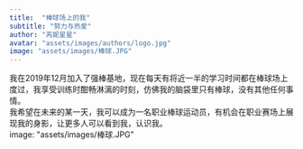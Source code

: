 ```yaml
---
title:  "棒球场上的我"
subtitle: "努力与热爱"
author: "芮妮星星"
avatar: "assets/images/authors/logo.jpg"
image: "assets/images/棒球.JPG"
---
```


我在2019年12月加入了强棒基地，现在每天有将近一半的学习时间都在棒球场上度过，我享受训练时酣畅淋漓的时刻，仿佛我的脑袋里只有棒球，没有其他任何事情。  
我希望在未来的某一天，我可以成为一名职业棒球运动员，有机会在职业赛场上展现我的身影，让更多人可以看到我，认识我。  
image: "assets/images/棒球.JPG"

